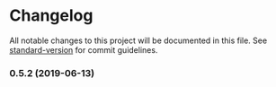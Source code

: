 # Changelog

All notable changes to this project will be documented in this file. See [standard-version](https://github.com/conventional-changelog/standard-version) for commit guidelines.

### 0.5.2 (2019-06-13)
